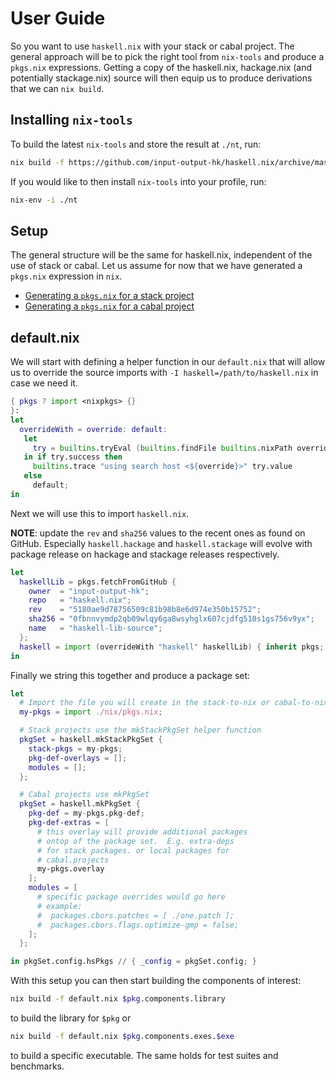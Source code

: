 # User Guide

So you want to use `haskell.nix` with your stack or cabal project. The
general	approach will be to pick the right tool from `nix-tools` and
produce a `pkgs.nix` expressions.  Getting a copy of the haskell.nix,
hackage.nix (and potentially stackage.nix) source will then equip us
to produce derivations that we can `nix build`.

## Installing `nix-tools`

To build the latest `nix-tools` and store the result at `./nt`, run:

```bash
nix build -f https://github.com/input-output-hk/haskell.nix/archive/master.tar.gz nix-tools --out-link nt
```

If you would like to then install `nix-tools` into your profile, run:

```bash
nix-env -i ./nt
```

## Setup

The general structure will be the same for haskell.nix, independent of
the use of stack or cabal.  Let us assume for now that we have
generated a `pkgs.nix` expression in `nix`.

- [Generating a `pkgs.nix` for a stack project](/user-guide-stack)
- [Generating a `pkgs.nix` for a cabal project](/user-guide-cabal)

## default.nix

We will start with defining a helper function in our `default.nix`
that will allow us to override the source imports with `-I
haskell=/path/to/haskell.nix` in case we need it.

```nix
{ pkgs ? import <nixpkgs> {}
}:
let
  overrideWith = override: default:
   let
     try = builtins.tryEval (builtins.findFile builtins.nixPath override);
   in if try.success then
     builtins.trace "using search host <${override}>" try.value
   else
     default;
in
```

Next we will use this to import `haskell.nix`.

**NOTE**: update the `rev` and `sha256` values to the recent ones as
  found on GitHub.  Especially `haskell.hackage` and `haskell.stackage`
  will evolve with package release on hackage and stackage releases
  respectively.

```nix
let
  haskellLib = pkgs.fetchFromGitHub {
    owner  = "input-output-hk";
    repo   = "haskell.nix";
    rev    = "5180ae9d78756509c81b98b8e6d974e350b15752";
    sha256 = "0fbnnvymdp2qb09wlqy6ga8wsyhglx607cjdfg510s1gs756v9yx";
    name   = "haskell-lib-source";
  };
  haskell = import (overrideWith "haskell" haskellLib) { inherit pkgs; };
in
```

Finally we string this together and produce a package set:

```nix
let
  # Import the file you will create in the stack-to-nix or cabal-to-nix step.
  my-pkgs = import ./nix/pkgs.nix;

  # Stack projects use the mkStackPkgSet helper function
  pkgSet = haskell.mkStackPkgSet {
    stack-pkgs = my-pkgs;
    pkg-def-overlays = [];
    modules = [];
  };

  # Cabal projects use mkPkgSet
  pkgSet = haskell.mkPkgSet {
    pkg-def = my-pkgs.pkg-def;
    pkg-def-extras = [
      # this overlay will provide additional packages
      # ontop of the package set.  E.g. extra-deps
      # for stack packages. or local packages for
      # cabal.projects
      my-pkgs.overlay
    ];
    modules = [
      # specific package overrides would go here
      # example:
      #  packages.cbors.patches = [ ./one.patch ];
      #  packages.cbors.flags.optimize-gmp = false;
    ];
  };

in pkgSet.config.hsPkgs // { _config = pkgSet.config; }
```

With this setup you can then start building the components of
interest:

```bash
nix build -f default.nix $pkg.components.library
```

to build the library for `$pkg` or

```bash
nix build -f default.nix $pkg.components.exes.$exe
```

to build a specific executable. The same holds for test suites and benchmarks.
